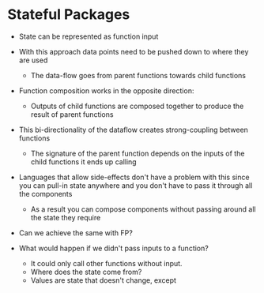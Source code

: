 # Stateful Packages

- State can be represented as function input
- With this approach data points need to be pushed down to where they are used
  - The data-flow goes from parent functions towards child functions
- Function composition works in the opposite direction: 
  - Outputs of child functions are composed together to produce the result of parent functions
- This bi-directionality of the dataflow creates strong-coupling between functions
  - The signature of the parent function depends on the inputs of the child functions it ends up calling 
- Languages that allow side-effects don't have a problem with this since you can pull-in state anywhere and you 
don't have to pass it through all the components
  - As a result you can compose components without passing around all the state they require

- Can we achieve the same with FP?
- What would happen if we didn't pass inputs to a function?
  - It could only call other functions without input.
  - Where does the state come from?
  - Values are state that doesn't change, except

